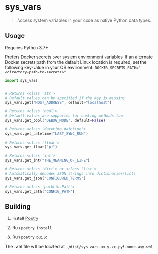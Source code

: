# sys_vars

> Access system variables in your code as native Python data types.

## Usage

Requires Python 3.7+

Prefers Docker secrets over system environment variables. If an alternate
Docker secrets path from the default Linux location is required,
set the following key-value in your OS environment:
`DOCKER_SECRETS_PATH="<directory-path-to-secrets>"`

```python
import sys_vars


# Returns <class 'str'>
# Default values can be specified if the key is missing
sys_vars.get("HOST_ADDRESS", default="localhost")

# Returns <class 'bool'>
# Default values are supported for casting methods too
sys_vars.get_bool("DEBUG_MODE", default=False)

# Returns <class 'datetime.datetime'>
sys_vars.get_datetime("LAST_SYNC_RUN")

# Returns <class 'float'>
sys_vars.get_float("pi")

# Returns <class 'int'>
sys_vars.get_int("THE_MEANING_OF_LIFE")

# Returns <class 'dict'> or <class 'list'>
# Automatically decodes JSON strings into dictionaries/lists
sys_vars.get_json("CONFIGURED_TERMS")

# Returns <class 'pathlib.Path'>
sys_vars.get_path("CONFIG_PATH")
```

## Building

1. Install [Poetry](https://python-poetry.org/)

1. Run `poetry install`

1. Run `poetry build`

The .whl file will be located at `./dist/sys_vars-<x.y.z>-py3-none-any.whl`
